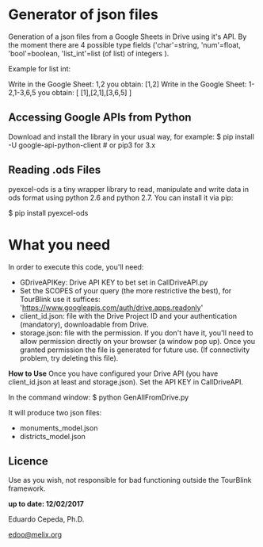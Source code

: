 # Generator of json files
Generation of a json files from a Google Sheets in Drive using it's API.
By the moment there are 4 possible type fields ('char'=string, 'num'=float, 'bool'=boolean, 'list_int'=list (of list) of integers ).

Example for list int:

Write in the Google Sheet: 1,2 you obtain: [1,2]
Write in the Google Sheet: 1-2,1-3,6,5 you obtain: [ [1],[2,1],[3,6,5] ]

## Accessing Google APIs from Python
Download and install the library in your usual way, for example:
$ pip install -U google-api-python-client  # or pip3 for 3.x

## Reading .ods Files
pyexcel-ods is a tiny wrapper library to read, manipulate and write data in ods format using python 2.6 and python 2.7. You can install it via pip:

$ pip install pyexcel-ods

# What you need
In order to execute this code, you'll need:

- GDriveAPIKey: Drive API KEY to bet set in CallDriveAPI.py
- Set the SCOPES of your query (the more restrictive the best), for TourBlink use it suffices:
   'https://www.googleapis.com/auth/drive.apps.readonly'
- client_id.json: file with the Drive Project ID and your authentication (mandatory), downloadable from Drive.
- storage.json: file with the permission. If you don't have it, you'll need to allow permission directly on your browser (a window pop up). Once you granted permission the file is generated for future use. (If connectivity problem, try deleting this file).

**How to Use**
Once you have configured your Drive API (you have client_id.json at least and storage.json).
Set the API KEY in CallDriveAPI.

In the command window:
$ python GenAllFromDrive.py

It will produce two json files:
- monuments_model.json
- districts_model.json


## Licence
Use as you wish, not responsible for bad functioning outside the TourBlink framework.

**up to date: 12/02/2017**
 
Eduardo Cepeda, Ph.D.

edoo@melix.org